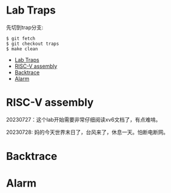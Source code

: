 # Lab Traps
先切到trap分支:
```Linux
$ git fetch
$ git checkout traps
$ make clean
```
- [Lab Traps](#lab-traps)
- [RISC-V assembly](#risc-v-assembly)
- [Backtrace](#backtrace)
- [Alarm](#alarm)

# RISC-V assembly

20230727：这个lab开始需要非常仔细阅读xv6文档了，有点难啃。

20230728: 妈的今天世界末日了，台风来了，休息一天。怕断电断网。

# Backtrace

# Alarm